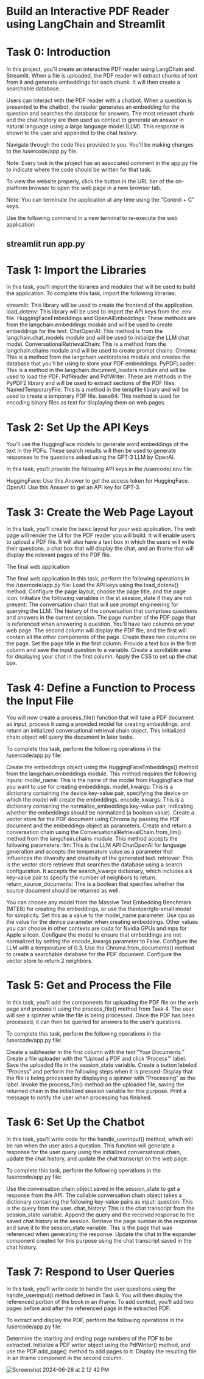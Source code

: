 
# Build an Interactive PDF Reader using LangChain and Streamlit



# Task 0: Introduction
In this project, you’ll create an interactive PDF reader using LangChain and Streamlit. When a file is uploaded, the PDF reader will extract chunks of text from it and generate embeddings for each chunk. It will then create a searchable database.

Users can interact with the PDF reader with a chatbot. When a question is presented to the chatbot, the reader generates an embedding for the question and searches the database for answers. The most relevant chunk and the chat history are then used as context to generate an answer in natural language using a large language model (LLM). This response is shown to the user and appended to the chat history.

Navigate through the code files provided to you. You’ll be making changes to the /usercode/app.py file.

Note: Every task in the project has an associated comment in the app.py file to indicate where the code should be written for that task.

To view the website properly, click the button in the URL bar of the on-platform browser to open the web page in a new browser tab.

Note: You can terminate the application at any time using the “Control + C” keys.

Use the following command in a new terminal to re-execute the web application:

## streamlit run app.py

# Task 1: Import the Libraries
In this task, you’ll import the libraries and modules that will be used to build the application. To complete this task, import the following libraries:

streamlit: This library will be used to create the frontend of the application.
load_dotenv: This library will be used to import the API keys from the .env file.
HuggingFaceEmbeddings and OpenAIEmbeddings: These methods are from the langchain.embeddings module and will be used to create embeddings for the text.
ChatOpenAI: This method is from the langchain.chat_models module and will be used to initialize the LLM chat model.
ConversationalRetrievalChain: This is a method from the langchain.chains module and will be used to create prompt chains.
Chroma: This is a method from the langchain.vectorstores module and creates the database that you’ll be using to store your PDF embeddings.
PyPDFLoader: This is a method in the langchain.document_loaders module and will be used to load the PDF.
PdfReader and PdfWriter: These are methods in the PyPDF2 library and will be used to extract sections of the PDF files.
NamedTemporaryFile: This is a method in the tempfile library and will be used to create a temporary PDF file.
base64: This method is used for encoding binary files as text for displaying them on web pages.


# Task 2: Set Up the API Keys
You’ll use the HuggingFace models to generate word embeddings of the text in the PDFs. These search results will then be used to generate responses to the questions asked using the GPT-3 LLM by OpenAI.

In this task, you’ll provide the following API keys in the /usercode/.env file:

HuggingFace: Use this Answer to get the access token for HuggingFace.
OpenAI: Use this Answer to get an API key for GPT-3.




# Task 3: Create the Web Page Layout
In this task, you’ll create the basic layout for your web application. The web page will render the UI for the PDF reader you will build. It will enable users to upload a PDF file. It will also have a text box in which the users will write their questions, a chat box that will display the chat, and an iframe that will display the relevant pages of the PDF file.


The final web application

The final web application
In this task, perform the following operations in the /usercode/app.py file:
Load the API keys using the load_dotenv() method.
Configure the page layout, choose the page title, and the page icon.
Initialize the following variables in the st.session_state if they are not present:
The conversation chain that will use prompt engineering for querying the LLM.
The history of the conversation that comprises questions and answers in the current session.
The page number of the PDF page that is referenced when answering a question.
You’ll have two columns on your web page. The second column will display the PDF file, and the first will contain all the other components of the page. Create these two columns on the page.
Set the page title in the first column.
Provide a text box in the first column and save the input question to a variable.
Create a scrollable area for displaying your chat in the first column. Apply the CSS to set up the chat box.


# Task 4: Define a Function to Process the Input File
You will now create a process_file() function that will take a PDF document as input, process it using a provided model for creating embeddings, and return an initialized conversational retrieval chain object. This initialized chain object will query the document in later tasks.

To complete this task, perform the following operations in the /usercode/app.py file:

Create the embeddings object using the HuggingFaceEmbeddings() method from the langchain.embeddings module. This method requires the following inputs:
model_name: This is the name of the model from HuggingFace that you want to use for creating embeddings.
model_kwargs: This is a dictionary containing the device key-value pair, specifying the device on which the model will create the embeddings.
encode_kwargs: This is a dictionary containing the normalize_embeddings key-value pair, indicating whether the embeddings should be normalized (a boolean value).
Create a vector store for the PDF document using Chroma by passing the PDF document and the embeddings object as parameters.
Create and return a conversation chain using the ConversationalRetrievalChain.from_llm() method from the langchain.chains module. This method accepts the following parameters:
llm: This is the LLM API ChatOpenAI for language generation and accepts the temperature value as a parameter that influences the diversity and creativity of the generated text.
retriever: This is the vector store retriever that searches the database using a search configuration. It accepts the search_kwargs dictionary, which includes a k key-value pair to specify the number of neighbors to return.
return_source_documents: This is a boolean that specifies whether the source document should be returned as well.


You can choose any model from the Massive Text Embedding Benchmark (MTEB) for creating the embeddings, or use the thenlper/gte-small model for simplicity. Set this as a value to the model_name parameter.
Use cpu as the value for the device parameter when creating embeddings. Other values you can choose in other contexts are cuda for Nvidia GPUs and mps for Apple silicon.
Configure the model to ensure that embeddings are not normalized by setting the encode_kwargs parameter to False.
Configure the LLM with a temperature of 0.3.
Use the Chroma.from_documents() method to create a searchable database for the PDF document.
Configure the vector store to return 2 neighbors.



# Task 5: Get and Process the File
In this task, you’ll add the components for uploading the PDF file on the web page and process it using the process_file() method from Task 4. The user will see a spinner while the file is being processed. Once the PDF has been processed, it can then be queried for answers to the user’s questions.

To complete this task, perform the following operations in the /usercode/app.py file:

Create a subheader in the first column with the text “Your Documents.”
Create a file uploader with the “Upload a PDF and click ‘Process’” label. Save the uploaded file in the session_state variable. Create a button labeled “Process” and perform the following steps when it is pressed:
Display that the file is being processed by displaying a spinner with “Processing” as the label.
Invoke the process_file() method on the uploaded file, saving the returned chain in the initialized session variable for this purpose.
Print a message to notify the user when processing has finished.


# Task 6: Set Up the Chatbot
In this task, you’ll write code for the handle_userinput() method, which will be run when the user asks a question. This function will generate a response for the user query using the initialized conversational chain, update the chat history, and update the chat transcript on the web page.

To complete this task, perform the following operations in the /usercode/app.py file:

Use the conversation chain object saved in the session_state to get a response from the API. The callable conversation chain object takes a dictionary containing the following key-value pairs as input:
question: This is the query from the user.
chat_history: This is the chat transcript from the session_state variable.
Append the query and the received response to the saved chat history in the session.
Retrieve the page number in the response and save it to the session_state variable. This is the page that was referenced when generating the response.
Update the chat in the expander component created for this purpose using the chat transcript saved in the chat history.


# Task 7: Respond to User Queries
In this task, you’ll write code to handle the user questions using the handle_userinput() method defined in Task 6. You will then display the referenced portion of the book in an iframe. To add context, you’ll add two pages before and after the referenced page in the extracted PDF.

To extract and display the PDF, perform the following operations in the /usercode/app.py file:

Determine the starting and ending page numbers of the PDF to be extracted.
Initialize a PDF writer object using the PdfWriter() method, and use the PDF.add_page() method to add pages to it.
Display the resulting file in an iframe component in the second column.

![Screenshot 2024-06-28 at 2 12 42 PM](https://github.com/ChaitanyaKarnati/Build-an-Interactive-PDF-Reader-using-LangChain-and-Streamlit/assets/126136362/c7f49d75-1bad-4ca7-a7c0-e1633aee6890)





